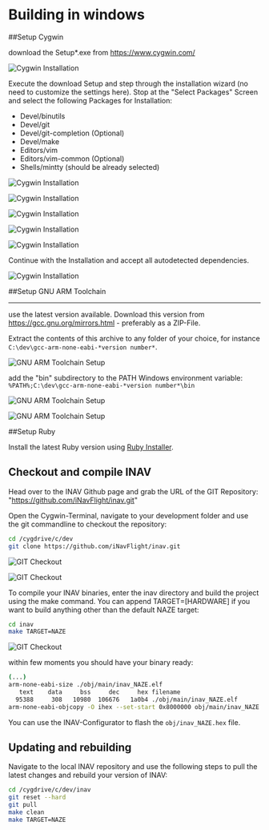 # Building in windows


##Setup Cygwin

download the Setup*.exe from https://www.cygwin.com/

![Cygwin Installation](assets/001.cygwin_dl.png)

Execute the download Setup and step through the installation  wizard (no need to customize the settings here). Stop at the  "Select Packages" Screen and select the following Packages
for Installation:

- Devel/binutils
- Devel/git
- Devel/git-completion (Optional)
- Devel/make
- Editors/vim	 
- Editors/vim-common (Optional)
- Shells/mintty (should be already selected)

![Cygwin Installation](assets/004.cygwin_setup.png)

![Cygwin Installation](assets/002.cygwin_setup.png)

![Cygwin Installation](assets/003.cygwin_setup.png)

![Cygwin Installation](assets/005.cygwin_setup.png)

![Cygwin Installation](assets/006.cygwin_setup.png)


Continue with the Installation and accept all autodetected dependencies.

![Cygwin Installation](assets/007.cygwin_setup.png)


##Setup GNU ARM Toolchain

----------

use the latest version available. Download this version from https://gcc.gnu.org/mirrors.html - preferably as a ZIP-File.


Extract the contents of this archive to any folder of your choice, for instance ```C:\dev\gcc-arm-none-eabi-*version number*```.

![GNU ARM Toolchain Setup](assets/008.toolchain.png)

add the "bin" subdirectory to the PATH Windows environment variable: ```%PATH%;C:\dev\gcc-arm-none-eabi-*version number*\bin```

![GNU ARM Toolchain Setup](assets/009.toolchain_path.png)

![GNU ARM Toolchain Setup](assets/010.toolchain_path.png)

##Setup Ruby

Install the latest Ruby version using [Ruby Installer](https://rubyinstaller.org).

## Checkout and compile INAV

Head over to the INAV Github page and grab the URL of the GIT Repository: "https://github.com/iNavFlight/inav.git"

Open the Cygwin-Terminal, navigate to your development folder and use the git commandline to checkout the repository:

```bash
cd /cygdrive/c/dev
git clone https://github.com/iNavFlight/inav.git
```
![GIT Checkout](assets/011.git_checkout.png)

![GIT Checkout](assets/012.git_checkout.png)

To compile your INAV binaries, enter the inav directory and build the project using the make command. You can append TARGET=[HARDWARE] if you want to build anything other than the default NAZE target:

```bash
cd inav
make TARGET=NAZE
```

![GIT Checkout](assets/013.compile.png)

within few moments you should have your binary ready:

```bash
(...)
arm-none-eabi-size ./obj/main/inav_NAZE.elf
   text    data     bss     dec     hex filename
  95388     308   10980  106676   1a0b4 ./obj/main/inav_NAZE.elf
arm-none-eabi-objcopy -O ihex --set-start 0x8000000 obj/main/inav_NAZE.elf obj/inav_NAZE.hex
```

You can use the INAV-Configurator to flash the ```obj/inav_NAZE.hex``` file.

## Updating and rebuilding

Navigate to the local INAV repository and use the following steps to pull the latest changes and rebuild your version of INAV:

```bash
cd /cygdrive/c/dev/inav
git reset --hard
git pull
make clean
make TARGET=NAZE
```
